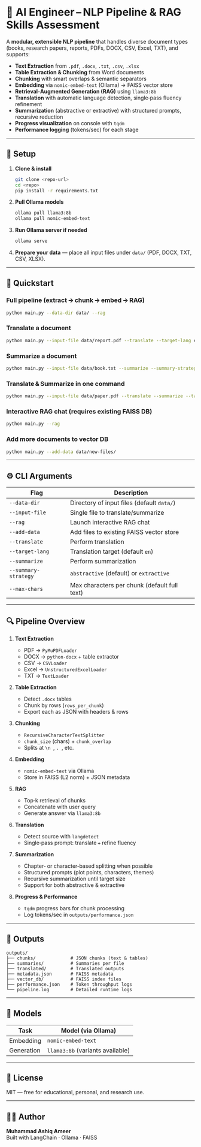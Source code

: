 # 🧠 AI Engineer – NLP Pipeline & RAG Skills Assessment

A **modular, extensible NLP pipeline** that handles diverse document types (books, research papers, reports, PDFs, DOCX, CSV, Excel, TXT), and supports:

- **Text Extraction** from `.pdf`, `.docx`, `.txt`, `.csv`, `.xlsx`  
- **Table Extraction & Chunking** from Word documents  
- **Chunking** with smart overlaps & semantic separators  
- **Embedding** via `nomic-embed-text` (Ollama) → FAISS vector store  
- **Retrieval‑Augmented Generation (RAG)** using `llama3:8b`  
- **Translation** with automatic language detection, single‑pass fluency refinement  
- **Summarization** (abstractive or extractive) with structured prompts, recursive reduction  
- **Progress visualization** on console with `tqdm`  
- **Performance logging** (tokens/sec) for each stage  

---

## 🔧 Setup

1. **Clone & install**  
   ```bash
   git clone <repo-url>
   cd <repo>
   pip install -r requirements.txt
   ```  
2. **Pull Ollama models**  
   ```bash
   ollama pull llama3:8b
   ollama pull nomic-embed-text
   ```  
3. **Run Ollama server if needed**  
   ```bash
   ollama serve
   ```  
4. **Prepare your data** — place all input files under `data/` (PDF, DOCX, TXT, CSV, XLSX).

---

## 🚀 Quickstart

### Full pipeline (extract → chunk → embed → RAG)
```bash
python main.py --data-dir data/ --rag
```

### Translate a document
```bash
python main.py --input-file data/report.pdf --translate --target-lang en
```

### Summarize a document
```bash
python main.py --input-file data/book.txt --summarize --summary-strategy abstractive
```

### Translate & Summarize in one command
```bash
python main.py --input-file data/paper.pdf --translate --summarize --target-lang en --summary-strategy extractive
```

### Interactive RAG chat (requires existing FAISS DB)
```bash
python main.py --rag
```

### Add more documents to vector DB
```bash
python main.py --add-data data/new-files/
```

---

## ⚙️ CLI Arguments

| Flag                   | Description                                                            |
|------------------------|------------------------------------------------------------------------|
| `--data-dir`           | Directory of input files (default `data/`)                             |
| `--input-file`         | Single file to translate/summarize                                     |
| `--rag`                | Launch interactive RAG chat                                            |
| `--add-data`           | Add files to existing FAISS vector store                               |
| `--translate`          | Perform translation                                                    |
| `--target-lang`        | Translation target (default `en`)                                      |
| `--summarize`          | Perform summarization                                                  |
| `--summary-strategy`   | `abstractive` (default) or `extractive`                                |
| `--max-chars`          | Max characters per chunk (default full text)                           |

---

## 🔍 Pipeline Overview

1. **Text Extraction**  
   - PDF → `PyMuPDFLoader`  
   - DOCX → `python-docx` + table extractor  
   - CSV → `CSVLoader`  
   - Excel → `UnstructuredExcelLoader`  
   - TXT → `TextLoader`

2. **Table Extraction**  
   - Detect `.docx` tables  
   - Chunk by rows (`rows_per_chunk`)  
   - Export each as JSON with headers & rows

3. **Chunking**  
   - `RecursiveCharacterTextSplitter`  
   - `chunk_size` (chars) + `chunk_overlap`  
   - Splits at `\n `, `. `, etc.

4. **Embedding**  
   - `nomic-embed-text` via Ollama  
   - Store in FAISS (L2 norm) + JSON metadata

5. **RAG**  
   - Top‑k retrieval of chunks  
   - Concatenate with user query  
   - Generate answer via `llama3:8b`

6. **Translation**  
   - Detect source with `langdetect`  
   - Single‑pass prompt: translate + refine fluency  

7. **Summarization**  
   - Chapter‑ or character‑based splitting when possible  
   - Structured prompts (plot points, characters, themes)  
   - Recursive summarization until target size  
   - Support for both abstractive & extractive  

8. **Progress & Performance**  
   - `tqdm` progress bars for chunk processing  
   - Log tokens/sec in `outputs/performance.json`  

---

## 📁 Outputs

```
outputs/
├── chunks/             # JSON chunks (text & tables)
├── summaries/          # Summaries per file
├── translated/         # Translated outputs
├── metadata.json       # FAISS metadata
├── vector_db/          # FAISS index files
├── performance.json    # Token throughput logs
└── pipeline.log        # Detailed runtime logs
```

---

## 🧠 Models

| Task        | Model (via Ollama)              |
|-------------|---------------------------------|
| Embedding   | `nomic-embed-text`              |
| Generation  | `llama3:8b` (variants available)|

---

## 🪪 License

MIT — free for educational, personal, and research use.

---

## 🙋‍♂️ Author

**Muhammad Ashiq Ameer**  
Built with LangChain · Ollama · FAISS  
